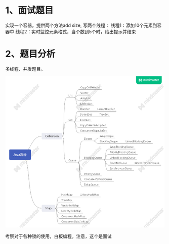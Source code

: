 # 1、面试题目  

实现一个容器，提供两个方法add size, 写两个线程：
线程1：添加10个元素到容器中
线程2：实时监控元素格式，当个数到5个时，给出提示并结束

# 2、题目分析  

多线程、并发题目。

![](images/Java容器.png)

考察对于各种锁的使用，白板编程。注意，这个是面试